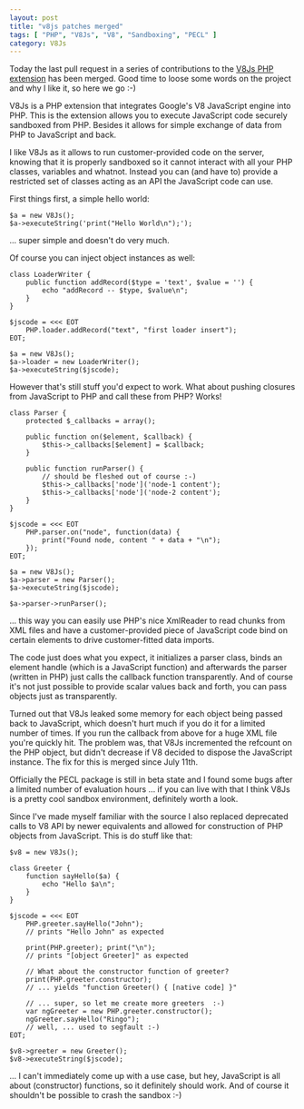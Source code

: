 ```yaml
---
layout: post
title: "v8js patches merged"
tags: [ "PHP", "V8Js", "V8", "Sandboxing", "PECL" ]
category: V8Js
---
```

Today the last pull request in a series of contributions to the [V8Js PHP
extension](https://github.com/preillyme/v8js) has been merged.
Good time to loose some words on the project and why I like it, so here we go :-)

V8Js is a PHP extension that integrates Google's V8 JavaScript engine into
PHP.  This is the extension allows you to execute JavaScript code securely
sandboxed from PHP.  Besides it allows for simple exchange of data from
PHP to JavaScript and back.

I like V8Js as it allows to run customer-provided code on the server, knowing
that it is properly sandboxed so it cannot interact with all your PHP classes,
variables and whatnot.  Instead you can (and have to) provide a restricted
set of classes acting as an API the JavaScript code can use.

First things first, a simple hello world:

```php?start_inline=1
$a = new V8Js();
$a->executeString('print("Hello World\n");');
```

... super simple and doesn't do very much.

Of course you can inject object instances as well:

```php?start_inline=1
class LoaderWriter {
    public function addRecord($type = 'text', $value = '') {
        echo "addRecord -- $type, $value\n";
    }
}

$jscode = <<< EOT
    PHP.loader.addRecord("text", "first loader insert");
EOT;

$a = new V8Js();
$a->loader = new LoaderWriter();
$a->executeString($jscode);
```

However that's still stuff you'd expect to work.  What about pushing
closures from JavaScript to PHP and call these from PHP?  Works!

```php?start_inline=1
class Parser {
    protected $_callbacks = array();

    public function on($element, $callback) {
        $this->_callbacks[$element] = $callback;
    }

    public function runParser() {
        // should be fleshed out of course :-)
        $this->_callbacks['node']('node-1 content');
        $this->_callbacks['node']('node-2 content');
    }
}

$jscode = <<< EOT
    PHP.parser.on("node", function(data) {
        print("Found node, content " + data + "\n");
    });
EOT;

$a = new V8Js();
$a->parser = new Parser();
$a->executeString($jscode);

$a->parser->runParser();
```

... this way you can easily use PHP's nice XmlReader to read chunks from
XML files and have a customer-provided piece of JavaScript code bind on
certain elements to drive customer-fitted data imports.

The code just does what you expect, it initializes a parser class,
binds an element handle (which is a JavaScript function) and afterwards
the parser (written in PHP) just calls the callback function transparently.
And of course it's not just possible to provide scalar values back and forth,
you can pass objects just as transparently.

Turned out that V8Js leaked some memory for each object being passed
back to JavaScript, which doesn't hurt much if you do it for a limited
number of times.  If you run the callback from above for a huge XML file
you're quickly hit.  The problem was, that V8Js incremented the refcount
on the PHP object, but didn't decrease if V8 decided to dispose the
JavaScript instance.  The fix for this is merged since July 11th.

Officially the PECL package is still in beta state and I found some bugs
after a limited number of evaluation hours ... if you can live with that
I think V8Js is a pretty cool sandbox environment, definitely worth a
look.

Since I've made myself familiar with the source I also replaced
deprecated calls to V8 API by newer equivalents and allowed for construction
of PHP objects from JavaScript.  This is do stuff like that:

```php?start_inline=1
$v8 = new V8Js();

class Greeter {
    function sayHello($a) {
        echo "Hello $a\n";
    }   
}

$jscode = <<< EOT
    PHP.greeter.sayHello("John");
    // prints "Hello John" as expected

    print(PHP.greeter); print("\n");
    // prints "[object Greeter]" as expected

    // What about the constructor function of greeter?
    print(PHP.greeter.constructor);
    // ... yields "function Greeter() { [native code] }"

    // ... super, so let me create more greeters  :-)
    var ngGreeter = new PHP.greeter.constructor();
    ngGreeter.sayHello("Ringo");
    // well, ... used to segfault :-)
EOT;

$v8->greeter = new Greeter();
$v8->executeString($jscode);
```

... I can't immediately come up with a use case, but hey, JavaScript
is all about (constructor) functions, so it definitely should work.
And of course it shouldn't be possible to crash the sandbox :-)
